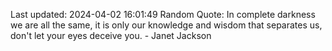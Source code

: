 Last updated: 2024-04-02 16:01:49
Random Quote: In complete darkness we are all the same, it is only our knowledge and wisdom that separates us, don't let your eyes deceive you. - Janet Jackson